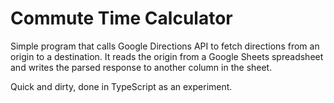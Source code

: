 # Commute Time Calculator

Simple program that calls Google Directions API to fetch directions from an origin to a destination. It reads the origin from a Google Sheets
spreadsheet and writes the parsed response to another column in the sheet.

Quick and dirty, done in TypeScript as an experiment.
